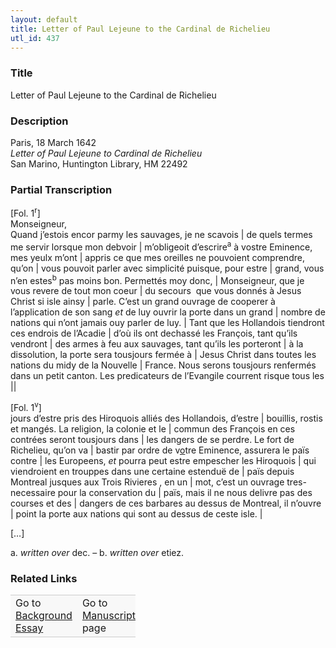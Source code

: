 ```yaml
---  
layout: default  
title: Letter of Paul Lejeune to the Cardinal de Richelieu  
utl_id: 437
---
```


### Title

Letter of Paul Lejeune to the Cardinal de Richelieu

### Description

<p>Paris, 18 March 1642<br /><em>Letter of Paul Lejeune to Cardinal de Richelieu</em><br />
San Marino, Huntington Library, HM 22492</p>



### Partial Transcription

<p>[Fol. 1<sup>r</sup>]<br />
Monseigneur,<br />
Quand j’estois encor parmy les sauvages, je ne scavois | de quels termes me servir lorsque mon debvoir | m’obligeoit d’escrire<sup>a</sup> à vostre Eminence, mes yeulx m’ont | appris ce que mes oreilles ne pouvoient comprendre, qu’on | vous pouvoit parler avec simplicité puisque, pour estre | grand, vous n’en estes<sup>b</sup> pas moins bon. Permettés moy donc, | Monseigneur, que je vous revere de tout mon coeur | du secours  que vous donnés à Jesus Christ si isle ainsy | parle. C’est un grand ouvrage de cooperer à l’application de son sang <em>et</em> de luy ouvrir la porte dans un grand | nombre de nations qui n’ont jamais ouy parler de luy. | Tant que les Hollandois tiendront ces endrois de l’Acadie | d’où ils ont dechassé les François, tant qu’ils vendront | des armes à feu aux sauvages, tant qu’ils les porteront | à la dissolution, la porte sera tousjours fermée à | Jesus Christ dans toutes les nations du midy de la Nouvelle | France. Nous serons tousjours renfermés dans un petit canton. Les predicateurs de l’Evangile courrent risque tous les ||</p>

<p>[Fol. 1<sup>v</sup>]<br />
jours d’estre pris des Hiroquois alliés des Hollandois, d’estre | bouillis, rostis et mangés. La religion, la colonie et le | commun des François en ces contrées seront tousjours dans | les dangers de se perdre. Le fort de Richelieu, qu’on va | bastir par ordre de v<u>o</u>tre Eminence, assurera le païs contre | les Europeens, <em>et</em> pourra peut estre empescher les Hiroquois | qui viendroient en trouppes dans une certaine estenduë de | païs depuis Montreal jusques aux Trois Rivieres , en un | mot, c’est un ouvrage tres-necessaire pour la conservation du | païs, mais il ne nous delivre pas des courses et des | dangers de ces barbares au dessus de Montreal, il n’ouvre | point la porte aux nations qui sont au dessus de ceste isle. |</p>
<p>[…]</p>
<p>a. <em>written over</em> dec. – b. <em>written over</em> etiez.</p>



### Related Links

<table border="0.5" cellpadding="1" cellspacing="1" style="width: 200px; background-color:#F8F8F8;">
    <tbody style="border-color:#ccc">
        <tr style="border-color:#ccc">
            <td>Go to <a href="https://centerfordigitalhumanities.github.io/Newberry-French-paleography/essay/437" target="_blank">Background Essay</a></td>
            <td>Go to <a href="https://centerfordigitalhumanities.github.io/Newberry-French-paleography/www/record.html?id=437" target="_blank">Manuscript</a> page</td>
        </tr>
    </tbody>
</table>
